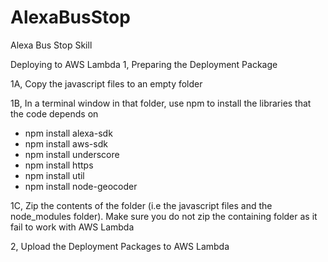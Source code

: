 # AlexaBusStop
Alexa Bus Stop Skill

Deploying to AWS Lambda
1, Preparing the Deployment Package 

1A, Copy the javascript files to an empty folder

1B, In a terminal window in that folder, use npm to install the libraries that the code depends on
 - npm install alexa-sdk
 - npm install aws-sdk
 - npm install underscore
 - npm install https
 - npm install util
 - npm install node-geocoder

1C, Zip the contents of the folder (i.e the javascript files and the node_modules folder). Make sure you do not zip the containing folder as it fail to work with AWS Lambda 

2, Upload the Deployment Packages to AWS Lambda
